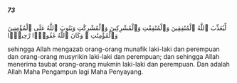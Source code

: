 ##### 73

<span class="ayah">لِّيُعَذِّبَ ٱللَّهُ ٱلْمُنَٰفِقِينَ وَٱلْمُنَٰفِقَٰتِ وَٱلْمُشْرِكِينَ وَٱلْمُشْرِكَٰتِ وَيَتُوبَ ٱللَّهُ عَلَى ٱلْمُؤْمِنِينَ وَٱلْمُؤْمِنَٰتِ ۗ وَكَانَ ٱللَّهُ غَفُورًۭا رَّحِيمًۢا</span>

<span class="ayah_translation">sehingga Allah mengazab orang-orang munafik laki-laki dan perempuan dan orang-orang musyrikin laki-laki dan perempuan; dan sehingga Allah menerima taubat orang-orang mukmin laki-laki dan perempuan. Dan adalah Allah Maha Pengampun lagi Maha Penyayang.</span>
